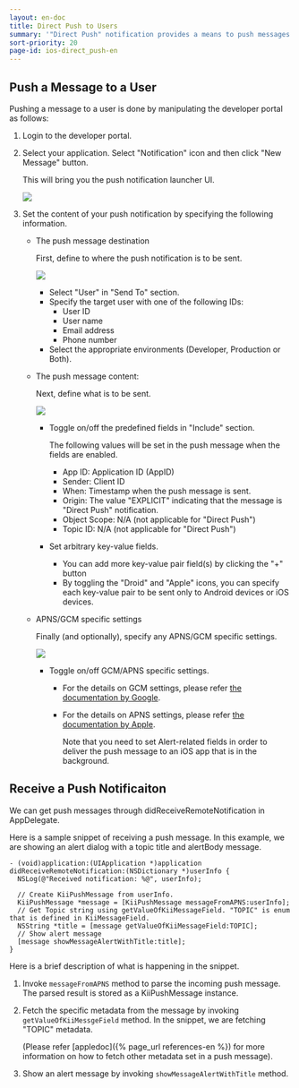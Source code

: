 ```yaml
---
layout: en-doc
title: Direct Push to Users
summary: '"Direct Push" notification provides a means to push messages directly to a certain user. The feature is intended to be used by an app developer only. An app developer can select any application user and directly push a message to this user by manipulating the developer portal.'
sort-priority: 20
page-id: ios-direct_push-en
---
```

## Push a Message to a User

Pushing a message to a user is done by manipulating the developer portal as follows:

1. Login to the developer portal.
1. Select your application.  Select "Notification" icon and then click "New Message" button.

    This will bring you the push notification launcher UI.

    ![](01.png)

1. Set the content of your push notification by specifying the following information.
    * The push message destination

        First, define to where the push notification is to be sent.

        ![](02.png)

        * Select "User" in "Send To" section.
        * Specify the target user with one of the following IDs:
            * User ID
            * User name
            * Email address
            * Phone number
        * Select the appropriate environments (Developer, Production or Both).
    * The push message content:

        Next, define what is to be sent.

        ![](03.png)

        * Toggle on/off the predefined fields in "Include" section.

            The following values will be set in the push message when the fields are enabled.
            * App ID: Application ID (AppID)
            * Sender: Client ID
            * When: Timestamp when the push message is sent.
            * Origin: The value "EXPLICIT" indicating that the message is "Direct Push" notification.
            * Object Scope: N/A (not applicable for "Direct Push")
            * Topic ID: N/A (not applicable for "Direct Push")

        * Set arbitrary key-value fields.
            * You can add more key-value pair field(s) by clicking the "+" button
            * By toggling the "Droid" and "Apple" icons, you can specify each key-value pair to be sent only to Android devices or iOS devices.
    * APNS/GCM specific settings

        Finally (and optionally), specify any APNS/GCM specific settings.

        ![](04.png)

        * Toggle on/off GCM/APNS specific settings.
            * For the details on GCM settings, please refer [the documentation by Google](http://developer.android.com/google/gcm/gcm.html#server).
            * For the details on APNS settings, please refer [the documentation by Apple](http://developer.apple.com/library/mac/#documentation/NetworkingInternet/Conceptual/RemoteNotificationsPG/ApplePushService/ApplePushService.html).  

                Note that you need to set Alert-related fields in order to deliver the push message to an iOS app that is in the background.

## Receive a Push Notificaiton

We can get push messages through didReceiveRemoteNotification in AppDelegate.

Here is a sample snippet of receiving a push message.  In this example, we are showing an alert dialog with a topic title and alertBody message.

```objc
- (void)application:(UIApplication *)application didReceiveRemoteNotification:(NSDictionary *)userInfo {
  NSLog(@"Received notification: %@", userInfo);

  // Create KiiPushMessage from userInfo.
  KiiPushMessage *message = [KiiPushMessage messageFromAPNS:userInfo];
  // Get Topic string using getValueOfKiiMessageField. "TOPIC" is enum that is defined in KiiMessageField.
  NSString *title = [message getValueOfKiiMessageField:TOPIC];
  // Show alert message
  [message showMessageAlertWithTitle:title];
}
```

Here is a brief description of what is happening in the snippet.

1. Invoke `messageFromAPNS` method to parse the incoming push message.  The parsed result is stored as a KiiPushMessage instance.
1. Fetch the specific metadata from the message by invoking `getValueOfKiiMessgeField` method.  In the snippet, we are fetching "TOPIC" metadata.

    (Please refer [appledoc]({% page_url references-en %})  for more information on how to fetch other metadata set in a push message).
1. Show an alert message by invoking `showMessageAlertWithTitle` method.

